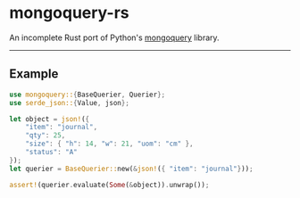 # mongoquery-rs
An incomplete Rust port of Python's [mongoquery] library.

<hr>

## Example
```rust
use mongoquery::{BaseQuerier, Querier};
use serde_json::{Value, json};

let object = json!({
    "item": "journal",
    "qty": 25,
    "size": { "h": 14, "w": 21, "uom": "cm" },
    "status": "A"
});
let querier = BaseQuerier::new(&json!({ "item": "journal"}));

assert!(querier.evaluate(Some(&object)).unwrap());
```
[mongoquery]: https://github.com/kapouille/mongoquery
